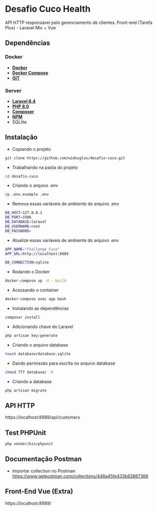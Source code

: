 # Desafio Cuco Health

API HTTP responsável pelo gerenciamento de clientes.
Front-end (Tarefa Plus) - Laravel Mix + Vue

## Dependências

### Docker
- **[Docker](https://docs.docker.com/install/)**
- **[Docker Compose](https://docs.docker.com/compose/install/)**
- **[GIT](https://git-scm.com/downloads)**

### Server
- **[Laravel 8.4](https://laravel.com/)**
- **[PHP 8.0](http://php.net/)**
- **[Composer](https://getcomposer.org/)**
- **[NPM](https://www.npmjs.com/)**
- SQLlite

## Instalação
- Copiando o projeto
```sh
git clone https://github.com/widouglas/desafio-cuco.git 
```

- Trabalhando na pasta do projeto
```sh
cd desafio-cuco
```

- Criando o arquivo .env
```sh
cp .env.example .env
```

- Remova essas variáveis de ambiente do arquivo .env
```sh
DB_HOST=127.0.0.1
DB_PORT=3306
DB_DATABASE=laravel
DB_USERNAME=root
DB_PASSWORD=
```

- Atualize essas variáveis de ambiente do arquivo .env
```sh
APP_NAME="Challenge Cuco"
APP_URL=http://localhost:8989

DB_CONNECTION=sqlite
```

- Rodando o Docker
```sh
docker-compose up -d --build
```

- Acessando o container
```sh
docker-compose exec app bash
```

- Instalando as dependências 
```sh
composer install 
```

- Adicionando chave do Laravel
```sh
php artisan key:generate
```

- Criando o arquivo database
```sh
touch database/database.sqlite
```

- Dando permissão para escrita no arquivo database
```sh
chmod 777 database/ -R
```

- Criando a database
```sh
php artisan migrate
```

## API HTTP
https://localhost:8989/api/customers

## Test PHPUnit
```sh
php vendor/bin/phpunit
```

## Documentação Postman
- Importar collection no Postman
https://www.getpostman.com/collections/448a45fe433b83867366

## Front-End Vue (Extra)
https://localhost:8989/
